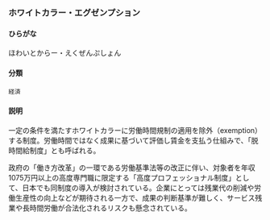 <div style="display:none;">

## [あ行](securities-terms?id=あ行)
## [か行](securities-terms?id=か行)
## [さ行](securities-terms?id=さ行)
## [た行](securities-terms?id=た行)
## [な行](securities-terms?id=な行)
## [は行](securities-terms?id=は行)

</div>

### ホワイトカラー・エグゼンプション

#### ひらがな

ほわいとからー・えくぜんぷしょん

#### 分類

`経済`

#### 説明

一定の条件を満たすホワイトカラーに労働時間規制の適用を除外（exemption）する制度。労働時間ではなく成果に基づいて評価し賃金を支払う仕組みで、「脱時間給制度」とも呼ばれる。
 
政府の「働き方改革」の一環である労働基準法等の改正に伴い、対象者を年収1075万円以上の高度専門職に限定する「高度プロフェッショナル制度」として、日本でも同制度の導入が検討されている。企業にとっては残業代の削減や労働生産性の向上などが期待される一方で、成果の判断基準が難しく、サービス残業や長時間労働が合法化されるリスクも懸念されている。

<div style="display:none;">

## [ま行](securities-terms?id=ま行)
## [や行](securities-terms?id=や行)
## [ら行](securities-terms?id=ら行)
## [わ行](securities-terms?id=わ行)
## [英数字・記号](securities-terms?id=英数字・記号)

</div>

